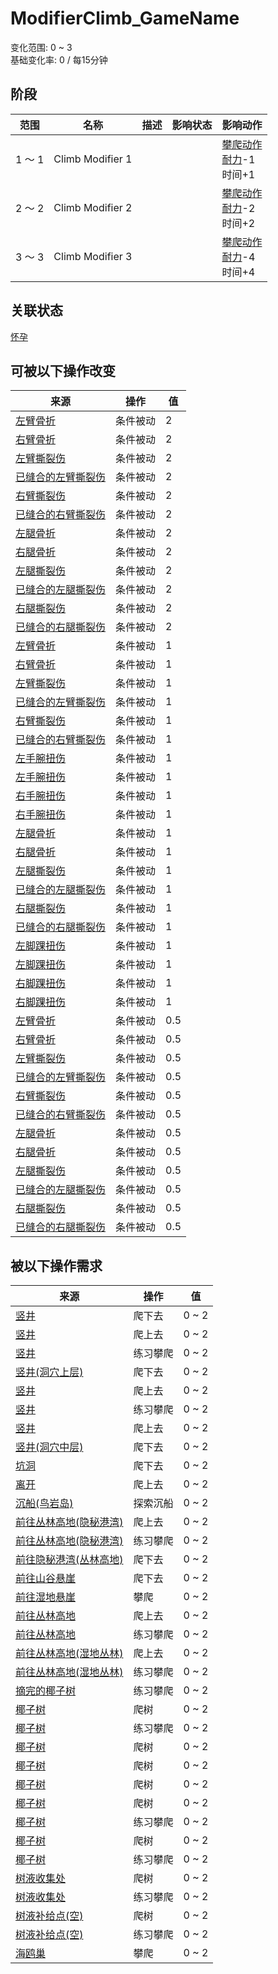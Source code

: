 # ModifierClimb_GameName  
变化范围: 0 ~ 3  
基础变化率: 0 / 每15分钟  
## 阶段  
范围  |  名称  |  描述  |  影响状态  |  影响动作  
----  |  ----  |  ----  |  ----  |  ----  
1 ～ 1  |  Climb Modifier 1  |    |    |  [攀爬动作](ClimbAction.md)<br>[耐力](Stamina.md)-1<br>时间+1  
2 ～ 2  |  Climb Modifier 2  |    |    |  [攀爬动作](ClimbAction.md)<br>[耐力](Stamina.md)-2<br>时间+2  
3 ～ 3  |  Climb Modifier 3  |    |    |  [攀爬动作](ClimbAction.md)<br>[耐力](Stamina.md)-4<br>时间+4  
## 关联状态  
[怀孕](Pregnancy.md)  
## 可被以下操作改变  
来源  |  操作  |  值  
----  |  ----  |  ----  
[左臂骨折](W_ArmFractureL.md)  |  条件被动  |  2  
[右臂骨折](W_ArmFractureR.md)  |  条件被动  |  2  
[左臂撕裂伤](W_ArmLacerationL.md)  |  条件被动  |  2  
[已缝合的左臂撕裂伤](W_ArmLacerationLStitched.md)  |  条件被动  |  2  
[右臂撕裂伤](W_ArmLacerationR.md)  |  条件被动  |  2  
[已缝合的右臂撕裂伤](W_ArmLacerationRStitched.md)  |  条件被动  |  2  
[左腿骨折](W_LegFractureL.md)  |  条件被动  |  2  
[右腿骨折](W_LegFractureR.md)  |  条件被动  |  2  
[左腿撕裂伤](W_LegLacerationL.md)  |  条件被动  |  2  
[已缝合的左腿撕裂伤](W_LegLacerationLStitched.md)  |  条件被动  |  2  
[右腿撕裂伤](W_LegLacerationR.md)  |  条件被动  |  2  
[已缝合的右腿撕裂伤](W_LegLacerationRStitched.md)  |  条件被动  |  2  
[左臂骨折](W_ArmFractureL.md)  |  条件被动  |  1  
[右臂骨折](W_ArmFractureR.md)  |  条件被动  |  1  
[左臂撕裂伤](W_ArmLacerationL.md)  |  条件被动  |  1  
[已缝合的左臂撕裂伤](W_ArmLacerationLStitched.md)  |  条件被动  |  1  
[右臂撕裂伤](W_ArmLacerationR.md)  |  条件被动  |  1  
[已缝合的右臂撕裂伤](W_ArmLacerationRStitched.md)  |  条件被动  |  1  
[左手腕扭伤](W_ArmSprainedL.md)  |  条件被动  |  1  
[左手腕扭伤](W_ArmSprainedL.md)  |  条件被动  |  1  
[右手腕扭伤](W_ArmSprainedR.md)  |  条件被动  |  1  
[右手腕扭伤](W_ArmSprainedR.md)  |  条件被动  |  1  
[左腿骨折](W_LegFractureL.md)  |  条件被动  |  1  
[右腿骨折](W_LegFractureR.md)  |  条件被动  |  1  
[左腿撕裂伤](W_LegLacerationL.md)  |  条件被动  |  1  
[已缝合的左腿撕裂伤](W_LegLacerationLStitched.md)  |  条件被动  |  1  
[右腿撕裂伤](W_LegLacerationR.md)  |  条件被动  |  1  
[已缝合的右腿撕裂伤](W_LegLacerationRStitched.md)  |  条件被动  |  1  
[左脚踝扭伤](W_LegSprainedL.md)  |  条件被动  |  1  
[左脚踝扭伤](W_LegSprainedL.md)  |  条件被动  |  1  
[右脚踝扭伤](W_LegSprainedR.md)  |  条件被动  |  1  
[右脚踝扭伤](W_LegSprainedR.md)  |  条件被动  |  1  
[左臂骨折](W_ArmFractureL.md)  |  条件被动  |  0.5  
[右臂骨折](W_ArmFractureR.md)  |  条件被动  |  0.5  
[左臂撕裂伤](W_ArmLacerationL.md)  |  条件被动  |  0.5  
[已缝合的左臂撕裂伤](W_ArmLacerationLStitched.md)  |  条件被动  |  0.5  
[右臂撕裂伤](W_ArmLacerationR.md)  |  条件被动  |  0.5  
[已缝合的右臂撕裂伤](W_ArmLacerationRStitched.md)  |  条件被动  |  0.5  
[左腿骨折](W_LegFractureL.md)  |  条件被动  |  0.5  
[右腿骨折](W_LegFractureR.md)  |  条件被动  |  0.5  
[左腿撕裂伤](W_LegLacerationL.md)  |  条件被动  |  0.5  
[已缝合的左腿撕裂伤](W_LegLacerationLStitched.md)  |  条件被动  |  0.5  
[右腿撕裂伤](W_LegLacerationR.md)  |  条件被动  |  0.5  
[已缝合的右腿撕裂伤](W_LegLacerationRStitched.md)  |  条件被动  |  0.5  
## 被以下操作需求  
来源  |  操作  |  值  
----  |  ----  |  ----  
[竖井](ShaftCrystalChamberToFloodedChamber.md)  |  爬下去  |  0 ~ 2  
[竖井](ShaftFloodedChamberToCrystalChamber.md)  |  爬上去  |  0 ~ 2  
[竖井](ShaftFloodedChamberToCrystalChamber.md)  |  练习攀爬  |  0 ~ 2  
[竖井(洞穴上层)](ShaftHighChamberToMidChamber.md)  |  爬下去  |  0 ~ 2  
[竖井](ShaftLowChamberToMidChamber.md)  |  爬上去  |  0 ~ 2  
[竖井](ShaftLowChamberToMidChamber.md)  |  练习攀爬  |  0 ~ 2  
[竖井](ShaftMidChamberToHighChamber.md)  |  爬上去  |  0 ~ 2  
[竖井(洞穴中层)](ShaftMidChamberToLowChamber.md)  |  爬下去  |  0 ~ 2  
[坑洞](HighlandHoleEntrance.md)  |  爬下去  |  0 ~ 2  
[离开](HighlandHoleExit.md)  |  爬上去  |  0 ~ 2  
[沉船(鸟岩岛)](Shipwreck.md)  |  探索沉船  |  0 ~ 2  
[前往丛林高地(隐秘港湾)](Path_CoveToJungleHighlands.md)  |  爬上去  |  0 ~ 2  
[前往丛林高地(隐秘港湾)](Path_CoveToJungleHighlands.md)  |  练习攀爬  |  0 ~ 2  
[前往隐秘港湾(丛林高地)](Path_JungleHighlandsToCove.md)  |  爬下去  |  0 ~ 2  
[前往山谷悬崖](Path_JungleHighlandsToValley.md)  |  爬下去  |  0 ~ 2  
[前往湿地悬崖](Path_JungleHighlandsToWetlands.md)  |  攀爬  |  0 ~ 2  
[前往丛林高地](Path_ValleyToJungleHighlands.md)  |  爬上去  |  0 ~ 2  
[前往丛林高地](Path_ValleyToJungleHighlands.md)  |  练习攀爬  |  0 ~ 2  
[前往丛林高地(湿地丛林)](Path_WetlandsToJungleHighlands.md)  |  爬上去  |  0 ~ 2  
[前往丛林高地(湿地丛林)](Path_WetlandsToJungleHighlands.md)  |  练习攀爬  |  0 ~ 2  
[摘完的椰子树](PalmTreeCleared.md)  |  练习攀爬  |  0 ~ 2  
[椰子树](PalmTreeNew.md)  |  爬树  |  0 ~ 2  
[椰子树](PalmTreeNew.md)  |  练习攀爬  |  0 ~ 2  
[椰子树](PalmTreeNewMultiEventOld.md)  |  爬树  |  0 ~ 2  
[椰子树](PalmTreeNewMultiEventOld.md)  |  爬树  |  0 ~ 2  
[椰子树](PalmTreeNewMultiEventOld.md)  |  爬树  |  0 ~ 2  
[椰子树](PalmTreeNewMultiEventOld.md)  |  爬树  |  0 ~ 2  
[椰子树](PalmTreeNewMultiEventOld.md)  |  练习攀爬  |  0 ~ 2  
[椰子树](PalmTreeOld.md)  |  爬树  |  0 ~ 2  
[椰子树](PalmTreeOld.md)  |  练习攀爬  |  0 ~ 2  
[树液收集处](PalmTreeSapStation.md)  |  爬树  |  0 ~ 2  
[树液收集处](PalmTreeSapStation.md)  |  练习攀爬  |  0 ~ 2  
[树液补给点(空)](PalmTreeSapStationEmpty.md)  |  爬树  |  0 ~ 2  
[树液补给点(空)](PalmTreeSapStationEmpty.md)  |  练习攀爬  |  0 ~ 2  
[海鸥巢](SeagullNest.md)  |  攀爬  |  0 ~ 2  
